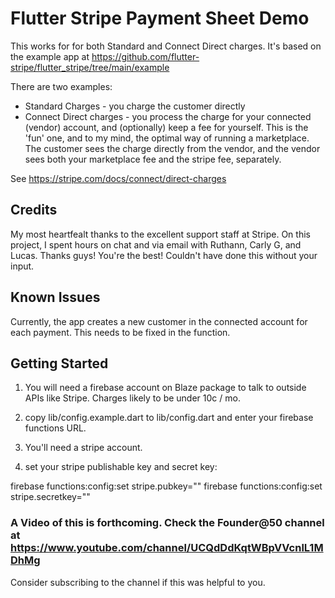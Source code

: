 # Flutter Stripe Payment Sheet Demo 

This works for for both Standard and Connect Direct charges. It's based on the example app at https://github.com/flutter-stripe/flutter_stripe/tree/main/example

There are two examples:

- Standard Charges - you charge the customer directly
- Connect Direct charges - you process the charge for your connected (vendor) account, and (optionally) keep a fee for yourself.  This is the 'fun' one, and to my mind, the optimal way of running a marketplace.  The customer sees the charge directly from the vendor, and the vendor sees both your marketplace fee and the stripe fee, separately. 

See https://stripe.com/docs/connect/direct-charges

## Credits

My most heartfealt thanks to the excellent support staff at Stripe.  On this project, I spent hours on chat and via email with Ruthann, Carly G, and Lucas.  Thanks guys!  You're the best! Couldn't have done this without your input.

## Known Issues

Currently, the app creates a new customer in the connected account for each payment.  This needs to be fixed in the function.

## Getting Started

1. You will need a firebase account on Blaze package to talk to outside APIs like Stripe. Charges likely to be under 10c / mo.

2. copy lib/config.example.dart to lib/config.dart and enter your firebase functions URL.

3. You'll need a stripe account. 

4. set your stripe publishable key and secret key:

firebase functions:config:set stripe.pubkey=""
firebase functions:config:set stripe.secretkey=""

### A Video of this is forthcoming. Check the Founder@50 channel at https://www.youtube.com/channel/UCQdDdKqtWBpVVcnlL1MDhMg

Consider subscribing to the channel if this was helpful to you.